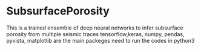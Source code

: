 # SubsurfacePorosity
This is a trained ensemble of deep neural networks to infer subsurface porosity from multiple seismic traces
tensorflow,keras, numpy, pendas, pyvista, matplotlib are the main packeges need to run the codes in python3
